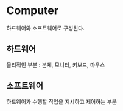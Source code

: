 # Computer
하드웨어와 소프트웨어로 구성된다.

## 하드웨어

물리적인 부분 : 본체, 모니터, 키보드, 마우스

## 소프트웨어

하드웨어가 수행할 작업을 지시하고 제어하는 부분